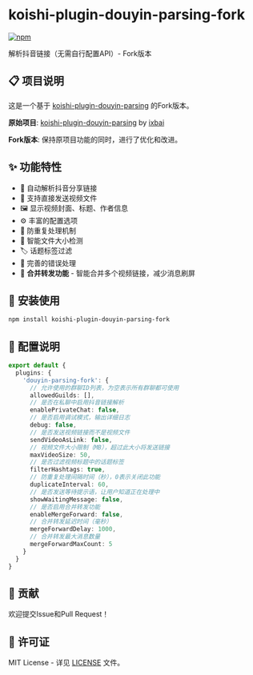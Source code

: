 # koishi-plugin-douyin-parsing-fork

[![npm](https://img.shields.io/npm/v/koishi-plugin-douyin-parsing-fork?style=flat-square)](https://www.npmjs.com/package/koishi-plugin-douyin-parsing-fork)

解析抖音链接（无需自行配置API）- Fork版本

## 📋 项目说明

这是一个基于 [koishi-plugin-douyin-parsing](https://www.npmjs.com/package/koishi-plugin-douyin-parsing) 的Fork版本。

**原始项目**: [koishi-plugin-douyin-parsing](https://www.npmjs.com/package/koishi-plugin-douyin-parsing) by [ixbai](https://github.com/ixbai)

**Fork版本**: 保持原项目功能的同时，进行了优化和改进。

## ✨ 功能特性

- 🔗 自动解析抖音分享链接
- 🎥 支持直接发送视频文件
- 🖼️ 显示视频封面、标题、作者信息
- ⚙️ 丰富的配置选项
- 🚫 防重复处理机制
- 📏 智能文件大小检测
- 🏷️ 话题标签过滤
- 🐛 完善的错误处理
- 📱 **合并转发功能** - 智能合并多个视频链接，减少消息刷屏

## 🚀 安装使用

```bash
npm install koishi-plugin-douyin-parsing-fork
```

## 📖 配置说明

```typescript
export default {
  plugins: {
    'douyin-parsing-fork': {
      // 允许使用的群聊ID列表，为空表示所有群聊都可使用
      allowedGuilds: [],
      // 是否在私聊中启用抖音链接解析
      enablePrivateChat: false,
      // 是否启用调试模式，输出详细日志
      debug: false,
      // 是否发送视频链接而不是视频文件
      sendVideoAsLink: false,
      // 视频文件大小限制（MB），超过此大小将发送链接
      maxVideoSize: 50,
      // 是否过滤视频标题中的话题标签
      filterHashtags: true,
      // 防重复处理间隔时间（秒），0表示关闭此功能
      duplicateInterval: 60,
      // 是否发送等待提示语，让用户知道正在处理中
      showWaitingMessage: false,
      // 是否启用合并转发功能
      enableMergeForward: false,
      // 合并转发延迟时间（毫秒）
      mergeForwardDelay: 1000,
      // 合并转发最大消息数量
      mergeForwardMaxCount: 5
    }
  }
}
```

## 🤝 贡献

欢迎提交Issue和Pull Request！

## 📄 许可证

MIT License - 详见 [LICENSE](LICENSE) 文件。